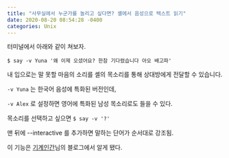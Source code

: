 ```yaml
---
title: "사무실에서 누군가를 놀리고 싶다면? 셸에서 음성으로 텍스트 읽기"
date: 2020-08-20 08:54:28 -0400
categories: Unix
---
```


터미널에서 아래와 같이 쳐보자. 

`$ say -v Yuna '왜 이제 오셨어요? 한참 기다렸습니다 아오 배고파'`

내 입으로는 말 못할 마음의 소리를 셸의 목소리를 통해 상대방에게 전달할 수 있습니다. 

`-v Yuna` 는 한국어 음성에 특화된 버전인데, 

`-v Alex` 로 설정하면 영어에 특화된 남성 목소리로도 들을 수 있다. 
 
목소리를 선택하고 싶으면 
`$ say -v '?'`

맨 뒤에 --interactive 를 추가하면 말하는 단어가 순서대로 강조됨. 


이 기능은 [기계인간][johngrib]님의 블로그에서 알게 됐다.  

[johngrib]: https://johngrib.github.io/wiki/say/
